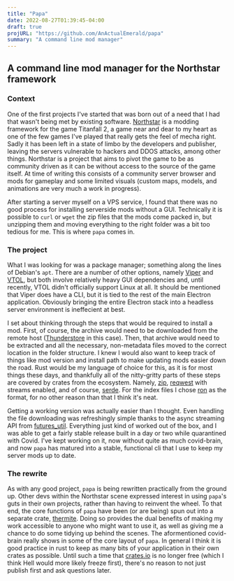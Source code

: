 ```yaml
---
title: "Papa"
date: 2022-08-27T01:39:45-04:00
draft: true
projURL: "https://github.com/AnActualEmerald/papa"
summary: "A command line mod manager"
---
```


## A command line mod manager for the Northstar framework

### Context
One of the first projects I've started that was born out of a need that I had that 
wasn't being met by existing software. [Northstar](https://northstar.tf/) is a modding framework for the 
game Titanfall 2, a game near and dear to my heart as one of the few games I've
played that really gets the feel of mecha right. Sadly it has been left in a state of 
limbo by the developers and publisher, leaving the servers vulnerable to hackers and DDOS attacks,
among other things. Northstar is a project that aims to pivot the game to be as community driven as it can be
without access to the source of the game itself. At time of writing this consists of a community server browser
and mods for gameplay and some limited visuals (custom maps, models, and animations are very much a work in progress).  

After starting a server myself on a VPS service, I found that there was no good process for installing serverside mods without
a GUI. Technically it is possible to `curl` or `wget` the zip files that the mods come packed in, but unzipping them and moving
everything to the right folder was a bit too tedious for me. This is where `papa` comes in.


### The project
What I was looking for was a package manager; something along the lines of Debian's `apt`. There are a number of other options, namely [Viper](https://github.com/0neGal/viper) and [VTOL](https://github.com/BigSpice/VTOL),
but both involve relatively heavy GUI dependencies and, until recently, VTOL didn't officially support Linux at all. It should be mentioned that Viper does have a CLI, but it is tied to the rest of the
main Electron application. Obviously bringing the entire Electron stack into a headless server environment is ineffecient at best.

I set about thinking through the steps that would be required to install a mod. First, of course, the archive would need to be downloaded from the remote host ([Thunderstore](https://northstar.thunderstore.io) in this case).
Then, that archive would need to be extracted and all the necessary, non-metadata files moved to the correct location in the folder structure. I knew I would also want to keep track of things like
mod version and install path to make updating mods easier down the road. Rust would be my language of choice for this, as it is for most things these days, and thankfully all of the nitty-gritty
parts of these steps are covered by crates from the ecosystem. Namely, [zip](https://crates.io/crates/zip), [reqwest](https://crates.io/crates/reqwest) with streams enabled, and of course, [serde](https://crates.io/crates/serde).
For the index files I chose [ron](https://crates.io/crates/ron) as the format, for no other reason than that I think it's neat.

Getting a working version was actually easier than I thought. Even handling the file downloading was refreshingly simple thanks to the async streaming API from [futures_util](https://crates.io/crates/futures-util). Everything
just kind of worked out of the box, and I was able to get a fairly stable release built in a day or two while quarantined with Covid. 
I've kept working on it, now without quite as much covid-brain, and now `papa` has matured into a stable, functional cli that I use to keep my server mods up to date. 

### The rewrite
As with any good project, `papa` is being rewritten practically from the ground up. Other devs within the Northstar scene expressed interest in using `papa`'s guts in their own projects,
rather than having to reinvent the wheel. To that end, the core functions of `papa` have been (or are being) spun out into a separate crate, [thermite](https://gitea.greenboi.me/Emerald/thermite).
Doing so provides the dual benefits of making my work accessible to anyone who might want to use it, as well as giving me a chance to do some tidying up behind the scenes. The aformentioned covid-brain
really shows in some of the core layout of `papa`. In general I think it is good practice in rust to keep as many bits of your application in their own crates as possible. Until such a time that [crates.io](https://crates.io) is no longer free (which I 
think Hell would more likely freeze first), there's no reason to not just publish first and ask questions later. 

